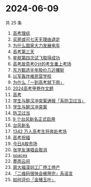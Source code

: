 # 2024-06-09

共 25 条

<!-- BEGIN -->
<!-- 最后更新时间 Sun Jun 09 2024 21:08:03 GMT+0800 (China Standard Time) -->

1. [高考理综](https://www.zhihu.com/search?q=%E9%AB%98%E8%80%83%E7%90%86%E7%BB%BC)
1. [买房或可七天无理由退定](https://www.zhihu.com/search?q=%E4%B9%B0%E6%88%BF%E6%88%96%E5%8F%AF%E4%B8%83%E5%A4%A9%E6%97%A0%E7%90%86%E7%94%B1%E9%80%80%E5%AE%9A)
1. [为什么国家大力发展电车](https://www.zhihu.com/search?q=%E4%B8%BA%E4%BB%80%E4%B9%88%E5%9B%BD%E5%AE%B6%E5%A4%A7%E5%8A%9B%E5%8F%91%E5%B1%95%E7%94%B5%E8%BD%A6)
1. [高考第三天](https://www.zhihu.com/search?q=%E9%AB%98%E8%80%83%E7%AC%AC%E4%B8%89%E5%A4%A9)
1. [星舰第四次试飞取得成功](https://www.zhihu.com/search?q=%E6%98%9F%E8%88%B0%E7%AC%AC%E5%9B%9B%E6%AC%A1%E8%AF%95%E9%A3%9E%E5%8F%96%E5%BE%97%E6%88%90%E5%8A%9F)
1. [高考故意考0分的考生重上考场](https://www.zhihu.com/search?q=%E9%AB%98%E8%80%83%E6%95%85%E6%84%8F%E8%80%830%E5%88%86%E7%9A%84%E8%80%83%E7%94%9F%E9%87%8D%E4%B8%8A%E8%80%83%E5%9C%BA)
1. [东方甄选半年股价几近腰斩](https://www.zhihu.com/search?q=%E4%B8%9C%E6%96%B9%E7%94%84%E9%80%89%E5%8D%8A%E5%B9%B4%E8%82%A1%E4%BB%B7%E5%87%A0%E8%BF%91%E8%85%B0%E6%96%A9)
1. [以军轰炸难民营学校](https://www.zhihu.com/search?q=%E4%BB%A5%E5%86%9B%E8%BD%B0%E7%82%B8%E9%9A%BE%E6%B0%91%E8%90%A5%E5%AD%A6%E6%A0%A1)
1. [为什么「一到高考就下雨」](https://www.zhihu.com/search?q=%E4%B8%BA%E4%BB%80%E4%B9%88%E3%80%8C%E4%B8%80%E5%88%B0%E9%AB%98%E8%80%83%E5%B0%B1%E4%B8%8B%E9%9B%A8%E3%80%8D)
1. [2024高考甲卷作文题](https://www.zhihu.com/search?q=2024%E9%AB%98%E8%80%83%E7%94%B2%E5%8D%B7%E4%BD%9C%E6%96%87%E9%A2%98)
1. [高考](https://www.zhihu.com/search?q=%E9%AB%98%E8%80%83)
1. [学生与醉汉冲突案通报「系防卫过当」](https://www.zhihu.com/search?q=%E5%AD%A6%E7%94%9F%E4%B8%8E%E9%86%89%E6%B1%89%E5%86%B2%E7%AA%81%E6%A1%88%E9%80%9A%E6%8A%A5%E3%80%8C%E7%B3%BB%E9%98%B2%E5%8D%AB%E8%BF%87%E5%BD%93%E3%80%8D)
1. [学生与醉汉冲突案](https://www.zhihu.com/search?q=%E5%AD%A6%E7%94%9F%E4%B8%8E%E9%86%89%E6%B1%89%E5%86%B2%E7%AA%81%E6%A1%88)
1. [防卫过当](https://www.zhihu.com/search?q=%E9%98%B2%E5%8D%AB%E8%BF%87%E5%BD%93)
1. [9 个台风新名正式启用](https://www.zhihu.com/search?q=9%20%E4%B8%AA%E5%8F%B0%E9%A3%8E%E6%96%B0%E5%90%8D%E6%AD%A3%E5%BC%8F%E5%90%AF%E7%94%A8)
1. [台风新名](https://www.zhihu.com/search?q=%E5%8F%B0%E9%A3%8E%E6%96%B0%E5%90%8D)
1. [1342 万人高考生将奔赴考场](https://www.zhihu.com/search?q=1342%20%E4%B8%87%E4%BA%BA%E9%AB%98%E8%80%83%E7%94%9F%E5%B0%86%E5%A5%94%E8%B5%B4%E8%80%83%E5%9C%BA)
1. [高考祝福](https://www.zhihu.com/search?q=%E9%AB%98%E8%80%83%E7%A5%9D%E7%A6%8F)
1. [今日A股市场](https://www.zhihu.com/search?q=%E4%BB%8A%E6%97%A5A%E8%82%A1%E5%B8%82%E5%9C%BA)
1. [张学友演唱会取消](https://www.zhihu.com/search?q=%E5%BC%A0%E5%AD%A6%E5%8F%8B%E6%BC%94%E5%94%B1%E4%BC%9A%E5%8F%96%E6%B6%88)
1. [spacex](https://www.zhihu.com/search?q=spacex)
1. [墨雨云间](https://www.zhihu.com/search?q=%E5%A2%A8%E9%9B%A8%E4%BA%91%E9%97%B4)
1. [周大福深圳工厂停工停产](https://www.zhihu.com/search?q=%E5%91%A8%E5%A4%A7%E7%A6%8F%E6%B7%B1%E5%9C%B3%E5%B7%A5%E5%8E%82%E5%81%9C%E5%B7%A5%E5%81%9C%E4%BA%A7)
1. [「二维码很快会被用完」系谣言](https://www.zhihu.com/search?q=%E3%80%8C%E4%BA%8C%E7%BB%B4%E7%A0%81%E5%BE%88%E5%BF%AB%E4%BC%9A%E8%A2%AB%E7%94%A8%E5%AE%8C%E3%80%8D%E7%B3%BB%E8%B0%A3%E8%A8%80)
1. [如何评价「金猪玉叶」](https://www.zhihu.com/search?q=%E5%A6%82%E4%BD%95%E8%AF%84%E4%BB%B7%E3%80%8C%E9%87%91%E7%8C%AA%E7%8E%89%E5%8F%B6%E3%80%8D)

<!-- END -->
